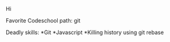 Hi

Favorite Codeschool path: git

Deadly skills:
*Git
*Javascript
*Killing history using git rebase